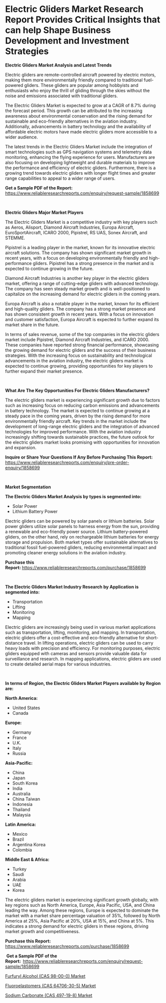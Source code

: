 <p><h1>Electric Gliders Market Research Report Provides Critical Insights that can help Shape Business Development and Investment Strategies</h1></p><p><strong>Electric Gliders Market Analysis and Latest Trends</strong></p>
<p><p>Electric gliders are remote-controlled aircraft powered by electric motors, making them more environmentally friendly compared to traditional fuel-powered gliders. These gliders are popular among hobbyists and enthusiasts who enjoy the thrill of gliding through the skies without the noise and emissions associated with traditional gliders.</p><p>The Electric Gliders Market is expected to grow at a CAGR of 8.7% during the forecast period. This growth can be attributed to the increasing awareness about environmental conservation and the rising demand for sustainable and eco-friendly alternatives in the aviation industry. Additionally, advancements in battery technology and the availability of affordable electric motors have made electric gliders more accessible to a wider audience.</p><p>The latest trends in the Electric Gliders Market include the integration of smart technologies such as GPS navigation systems and telemetry data monitoring, enhancing the flying experience for users. Manufacturers are also focusing on developing lightweight and durable materials to improve the performance and efficiency of electric gliders. Furthermore, there is a growing trend towards electric gliders with longer flight times and greater range capabilities to appeal to a wider range of users.</p></p>
<p><strong>Get a Sample PDF of the Report:&nbsp;</strong> <a href="https://www.reliableresearchreports.com/enquiry/request-sample/1858699">https://www.reliableresearchreports.com/enquiry/request-sample/1858699</a></p>
<p>&nbsp;</p>
<p><strong>Electric Gliders Major Market Players</strong></p>
<p><p>The Electric Gliders Market is a competitive industry with key players such as Aeros, Alisport, Diamond Aircraft Industries, Europa Aircraft, EuroSportAircraft, ICARO 2000, Pipistrel, RS UAS, Sonex Aircraft, and STEMME. </p><p>Pipistrel is a leading player in the market, known for its innovative electric aircraft solutions. The company has shown significant market growth in recent years, with a focus on developing environmentally friendly and high-performance gliders. Pipistrel has a strong presence in the market and is expected to continue growing in the future.</p><p>Diamond Aircraft Industries is another key player in the electric gliders market, offering a range of cutting-edge gliders with advanced technology. The company has seen steady market growth and is well-positioned to capitalize on the increasing demand for electric gliders in the coming years.</p><p>Europa Aircraft is also a notable player in the market, known for its efficient and high-quality gliders. The company has a strong market presence and has shown consistent growth in recent years. With a focus on innovation and customer satisfaction, Europa Aircraft is expected to further expand its market share in the future.</p><p>In terms of sales revenue, some of the top companies in the electric gliders market include Pipistrel, Diamond Aircraft Industries, and ICARO 2000. These companies have reported strong financial performance, showcasing the growing demand for electric gliders and the success of their business strategies. With the increasing focus on sustainability and technological advancements in the aviation industry, the electric gliders market is expected to continue growing, providing opportunities for key players to further expand their market presence.</p></p>
<p>&nbsp;</p>
<p><strong>What Are The Key Opportunities For Electric Gliders Manufacturers?</strong></p>
<p><p>The electric gliders market is experiencing significant growth due to factors such as increasing focus on reducing carbon emissions and advancements in battery technology. The market is expected to continue growing at a steady pace in the coming years, driven by the rising demand for more environmentally friendly aircraft. Key trends in the market include the development of long-range electric gliders and the integration of advanced technologies for improved performance. With the aviation industry increasingly shifting towards sustainable practices, the future outlook for the electric gliders market looks promising with opportunities for innovation and expansion.</p></p>
<p><strong>Inquire or Share Your Questions If Any Before Purchasing This Report:</strong> <a href="https://www.reliableresearchreports.com/enquiry/pre-order-enquiry/1858699">https://www.reliableresearchreports.com/enquiry/pre-order-enquiry/1858699</a></p>
<p>&nbsp;</p>
<p><strong>Market Segmentation</strong></p>
<p><strong>The Electric Gliders Market Analysis by types is segmented into:</strong></p>
<p><ul><li>Solar Power</li><li>Lithium Battery Power</li></ul></p>
<p><p>Electric gliders can be powered by solar panels or lithium batteries. Solar power gliders utilize solar panels to harness energy from the sun, providing a renewable and eco-friendly power source. Lithium battery-powered gliders, on the other hand, rely on rechargeable lithium batteries for energy storage and propulsion. Both market types offer sustainable alternatives to traditional fossil fuel-powered gliders, reducing environmental impact and promoting cleaner energy solutions in the aviation industry.</p></p>
<p><strong>Purchase this Report:&nbsp;</strong><a href="https://www.reliableresearchreports.com/purchase/1858699">https://www.reliableresearchreports.com/purchase/1858699</a></p>
<p>&nbsp;</p>
<p><strong>The Electric Gliders Market Industry Research by Application is segmented into:</strong></p>
<p><ul><li>Transportation</li><li>Lifting</li><li>Monitoring</li><li>Mapping</li></ul></p>
<p><p>Electric gliders are increasingly being used in various market applications such as transportation, lifting, monitoring, and mapping. In transportation, electric gliders offer a cost-effective and eco-friendly alternative for short-distance travel. In lifting operations, electric gliders can be used to carry heavy loads with precision and efficiency. For monitoring purposes, electric gliders equipped with cameras and sensors provide valuable data for surveillance and research. In mapping applications, electric gliders are used to create detailed aerial maps for various industries.</p></p>
<p>&nbsp;</p>
<p><strong>In terms of Region, the Electric Gliders Market Players available by Region are:</strong></p>
<p>
    <p> <strong> North America: </strong>
        <ul>
            <li>United States</li>
            <li>Canada</li>
        </ul>
        </p> 
    <p> <strong> Europe: </strong>
        <ul>
            <li>Germany</li>
            <li>France</li>
            <li>U.K.</li>
            <li>Italy</li>
            <li>Russia</li>
        </ul>
        </p> 
    <p> <strong> Asia-Pacific: </strong>
        <ul>
            <li>China</li>
            <li>Japan</li>
            <li>South Korea</li>
            <li>India</li>
            <li>Australia</li>
            <li>China Taiwan</li>
            <li>Indonesia</li>
            <li>Thailand</li>
            <li>Malaysia</li>
        </ul>
        </p> 
    <p> <strong> Latin America: </strong>
        <ul>
            <li>Mexico</li>
            <li>Brazil</li>
            <li>Argentina Korea</li>
            <li>Colombia</li>
        </ul>
        </p> 
    <p> <strong> Middle East & Africa: </strong>
        <ul>
            <li>Turkey</li>
            <li>Saudi</li>
            <li>Arabia</li>
            <li>UAE</li>
            <li>Korea</li>
        </ul>
    </p>
    </p>
<p><p>The electric gliders market is experiencing significant growth globally, with key regions such as North America, Europe, Asia Pacific, USA, and China leading the way. Among these regions, Europe is expected to dominate the market with a market share percentage valuation of 35%, followed by North America at 25%, Asia Pacific at 20%, USA at 15%, and China at 5%. This indicates a strong demand for electric gliders in these regions, driving market growth and competitiveness.</p></p>
<p><strong>Purchase this Report: </strong><a href="https://www.reliableresearchreports.com/purchase/1858699">https://www.reliableresearchreports.com/purchase/1858699</a></p>
<p>&nbsp;<strong>Get a Sample PDF of the Report:&nbsp;&nbsp;</strong><a href="https://www.reliableresearchreports.com/enquiry/request-sample/1858699">https://www.reliableresearchreports.com/enquiry/request-sample/1858699</a></p>
<p><strong></strong></p>
<p><p><a href="https://view.publitas.com/reportprime-1/furfuryl-alcohol-cas-98-00-0-market-offers-provide-insightful-data-for-the-time-period-from-2023-to-2030-and-also-provide-analysis-based-on-application-type-and-region/">Furfuryl Alcohol (CAS 98-00-0) Market</a></p><p><a href="https://view.publitas.com/reportprime-1/fluoroelastomers-cas-64706-30-5-market-size-reflecting-a-forecast-till-2030-market-by-type-by-application-and-by-geography/">Fluoroelastomers (CAS 64706-30-5) Market</a></p><p><a href="https://view.publitas.com/reportprime-1/sodium-carbonate-cas-497-19-8-market-insights-market-players-and-forecast-till-2030/">Sodium Carbonate (CAS 497-19-8) Market</a></p></p>
